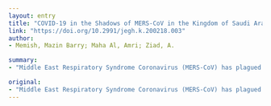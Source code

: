 ```yaml
---
layout: entry
title: "COVID-19 in the Shadows of MERS-CoV in the Kingdom of Saudi Arabia"
link: "https://doi.org/10.2991/jegh.k.200218.003"
author:
- Memish, Mazin Barry; Maha Al, Amri; Ziad, A.

summary:
- "Middle East Respiratory Syndrome Coronavirus (MERS-CoV) has plagued the Middle East since it was first reported in 2012. Most cases are in Mainland China with international spread to 25 countries."

original:
- "Middle East Respiratory Syndrome Coronavirus (MERS-CoV) has plagued the Middle East since it was first reported in 2012. Recently, at the end of December 2019, a cluster of pneumonia cases were reported from Wuhan city, Hubei Province, China, linked to a wet seafood market with a new coronavirus identified as the etiologic agent currently named SARS-CoV-2. Most cases are in Mainland China with international spread to 25 countries. The novelty of the virus, the rapid national and international spread, and the lack of therapeutic and preventative strategies have led the WHO International Health Regulation emergency committee to declare the disease as Public Health Emergency of International Concern (PHEIC) on January 30, 2020. As it relates to countries with the ongoing MERS-CoV community cases and hospital acquired infections, there will be a huge challenge for HCWs to deal with both coronaviruses, especially with the lack of standardized and approved point of care testing. This challenge will now be faced by the whole global health community dealing with COVID-19 since both coronaviruses have similar presentation. Those patients should now be tested for both MERS-CoV and SARS-CoV-2 simultaneously, and with the continuing wide international spread of SARS-CoV-2, the travel history to China in the last 14 days will be of less significance"
---
```


